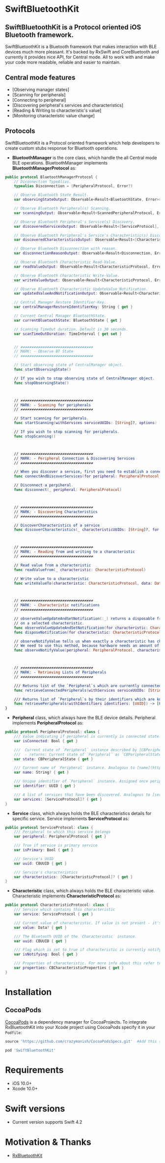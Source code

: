 # SwiftBluetoothKit
SwiftBluetoothKit is a Protocol oriented iOS Bluetooth framework.
-------------------

SwiftBluetoothKit is a Bluetooth framework that makes interaction with BLE devices much more pleasant. It's backed by RxSwift and CoreBluetooth and currently it provides nice API, for Central mode. All to work with and make your code more readable, reliable and easier to maintain.

## Central mode features
* [Observing manager states]
* [Scanning for peripherals]
* [Connecting to peripheral]
* [Discovering peripheral's services and characteristics]
* [Reading & Writing to characteristic's value]
* [Monitoring characteristic value change]

## Protocols
SwiftBluetoothKit is a Protocol oriented framework which help developers to create custom stubs response for Bluetooth operations.

- **BluetoothManager** is the core class, which handle the all Central mode BLE operations. BluetoothManager implements **BluetoothManagerProtocol** as:
```swift
public protocol BluetoothManagerProtocol {
    // Diconnection TypeAlias.
    typealias Disconnection = (PeripheralProtocol, Error?)

    // Observe Bluetooth State Result.
    var observingStateOutput: Observable<Result<BluetoothState, Error>> { get }

    // Observe Bluetooth Peripheral(s) Scanning.
    var scanningOutput: Observable<Result<ScannedPeripheralProtocol, Error>> { get }

    // Observe Bluetooth Peripheral's Service(s) Discovery.
    var discoveredServicesOutput: Observable<Result<[ServiceProtocol], Error>> { get }

    // Observe Bluetooth Peripheral's Service's Characteristic(s) Discovery.
    var discoveredCharacteristicsOutput: Observable<Result<[CharacteristicProtocol], Error>> { get }

    // Observe Bluetooth Disconnection with reason.
    var disconnectionReasonOutput: Observable<Result<Disconnection, Error>> { get }

    // Observe Bluetooth Characteristic Read-Value.
    var readValueOutput: Observable<Result<CharacteristicProtocol, Error>> { get }

    // Observe Bluetooth Characteristic Write-Value.
    var writeValueOutput: Observable<Result<CharacteristicProtocol, Error>> { get }

    // Observe Bluetooth Characteristic UpdateValue Notification.
    var updatedValueAndNotificationOutput: Observable<Result<CharacteristicProtocol, Error>> { get }

    // Central Manager Restore Identifier-Key.
    var centralManagerRestoreIdentifierKey: String { get }

    // Current Central Manager BluetoothState.
    var currentBluetoothState: BluetoothState { get }

    // Scanning TimeOut duration. Default is 30 seconds.
    var scanTimeOutDuration: TimeInterval { get set }


    // ≠≠≠≠≠≠≠≠≠≠≠≠≠≠≠≠≠≠≠≠≠≠≠≠≠≠≠≠≠≠≠≠≠
    // MARK: - Observe BT State
    // ≠≠≠≠≠≠≠≠≠≠≠≠≠≠≠≠≠≠≠≠≠≠≠≠≠≠≠≠≠≠≠≠≠

    // Start observing state of CentralManager object.
    func startObservingState()

    // If you wish to stop observing state of CentralManager object.
    func stopObservingState()



    // ≠≠≠≠≠≠≠≠≠≠≠≠≠≠≠≠≠≠≠≠≠≠≠≠≠≠≠≠≠≠≠≠≠
    // MARK: - Scanning for peripherals
    // ≠≠≠≠≠≠≠≠≠≠≠≠≠≠≠≠≠≠≠≠≠≠≠≠≠≠≠≠≠≠≠≠≠

    // Start scanning for peripherals.
    func startScanning(withServices serviceUUIDs: [String]?, options: [String: Any]?)

    // If you wish to stop scanning for peripherals.
    func stopScanning()



    // ≠≠≠≠≠≠≠≠≠≠≠≠≠≠≠≠≠≠≠≠≠≠≠≠≠≠≠≠≠≠≠≠≠
    // MARK: - Peripheral Connection & Discovering Services
    // ≠≠≠≠≠≠≠≠≠≠≠≠≠≠≠≠≠≠≠≠≠≠≠≠≠≠≠≠≠≠≠≠≠

    // When you discover a service, first you need to establish a connection with a peripheral.
    func connectAndDiscoverServices(for peripheral: PeripheralProtocol, serviceUUIDs: [String]?)

    // Disconnect a perpiheral.
    func disconnect(_ peripheral: PeripheralProtocol)



    // ≠≠≠≠≠≠≠≠≠≠≠≠≠≠≠≠≠≠≠≠≠≠≠≠≠≠≠≠≠≠≠≠≠
    // MARK: - Discovering Characteristics
    // ≠≠≠≠≠≠≠≠≠≠≠≠≠≠≠≠≠≠≠≠≠≠≠≠≠≠≠≠≠≠≠≠≠

    // DiscoverCharacteristics of a service
    func discoverCharacteristics(_ characteristicUUIDs: [String]?, for service: ServiceProtocol)



    // ≠≠≠≠≠≠≠≠≠≠≠≠≠≠≠≠≠≠≠≠≠≠≠≠≠≠≠≠≠≠≠≠≠
    // MARK: - Reading from and writing to a characteristic
    // ≠≠≠≠≠≠≠≠≠≠≠≠≠≠≠≠≠≠≠≠≠≠≠≠≠≠≠≠≠≠≠≠≠

    // Read value from a characteristic
    func readValueFrom(_ characteristic: CharacteristicProtocol)

    // Write value to a characteristic
    func writeValueTo(characteristic: CharacteristicProtocol, data: Data)



    // ≠≠≠≠≠≠≠≠≠≠≠≠≠≠≠≠≠≠≠≠≠≠≠≠≠≠≠≠≠≠≠≠≠
    // MARK: - Characteristic notifications
    // ≠≠≠≠≠≠≠≠≠≠≠≠≠≠≠≠≠≠≠≠≠≠≠≠≠≠≠≠≠≠≠≠≠

    // observeValueUpdateAndSetNotification(:_) returns a disposable from subscription, which triggers notifying start
    // on a selected characteristic.
    func observeValueUpdateAndSetNotification(for characteristic: CharacteristicProtocol)
    func disposeNotification(for characteristic: CharacteristicProtocol)

    // observeNotifyValue tells us when exactly a characteristic has changed it's state (e.g isNotifying).
    // We need to use this method, because hardware needs an amount of time to switch characteristic's state.
    func observeNotifyValue(peripheral: PeripheralProtocol, characteristic: CharacteristicProtocol)



    // ≠≠≠≠≠≠≠≠≠≠≠≠≠≠≠≠≠≠≠≠≠≠≠≠≠≠≠≠≠≠≠≠≠
    // MARK: - Retrieving Lists of Peripherals
    // ≠≠≠≠≠≠≠≠≠≠≠≠≠≠≠≠≠≠≠≠≠≠≠≠≠≠≠≠≠≠≠≠≠

    /// Returns list of the `Peripheral`s which are currently connected to the `CentralManager`
    func retrieveConnectedPeripherals(withServices serviceUUIDs: [String]) -> [PeripheralProtocol]

    /// Returns list of `Peripheral`s by their identifiers which are known to `CentralManager`.
    func retrievePeripherals(withIdentifiers identifiers: [UUID]) -> [PeripheralProtocol]
}
```

- **Peripheral** class, which always have the BLE device details. Peripheral implements **PeripheralProtocol** as:
```swift
public protocol PeripheralProtocol: class {
    /// Value indicating if peripheral is currently in connected state.
    var isConnected: Bool { get }

    ///  Current state of `Peripheral` instance described by [CBPeripheralState](https://developer.apple.com/documentation/corebluetooth/cbperipheralstate).
    ///  - returns: Current state of `Peripheral` as `CBPeripheralState`.
    var state: CBPeripheralState { get }

    /// Current name of `Peripheral` instance. Analogous to [name](https://developer.apple.com/documentation/corebluetooth/cbperipheral/1519029-name) of `CBPeripheral`.
    var name: String? { get }

    /// Unique identifier of `Peripheral` instance. Assigned once peripheral is discovered by the system.
    var identifier: UUID { get }

    /// A list of services that have been discovered. Analogous to [services](https://developer.apple.com/documentation/corebluetooth/cbperipheral/1518978-services) of `CBPeripheral`.
    var services: [ServiceProtocol]? { get }
}
```

- **Service** class, which always holds the BLE characteristics details for specific service. Service implements **ServiceProtocol** as:
```swift
public protocol ServiceProtocol: class {
    /// Peripheral to which this service belongs
    var peripheral: PeripheralProtocol { get }

    /// True if service is primary service
    var isPrimary: Bool { get }

    /// Service's UUID
    var uuid: CBUUID { get }

    /// Service's characteristics
    var characteristics: [CharacteristicProtocol]? { get }
}
```

- **Characteristic** class, which always holds the BLE characteristic value. Characteristic implements **CharacteristicProtocol** as:
```swift
public protocol CharacteristicProtocol: class {
    /// Service which contains this characteristic
    var service: ServiceProtocol { get }

    /// Current value of characteristic. If value is not present - it's `nil`.
    var value: Data? { get }

    /// The Bluetooth UUID of the `Characteristic` instance.
    var uuid: CBUUID { get }

    /// Flag which is set to true if characteristic is currently notifying
    var isNotifying: Bool { get }

    /// Properties of characteristic. For more info about this refer to [CBCharacteristicProperties](https://developer.apple.com/library/ios/documentation/CoreBluetooth/Reference/CBCharacteristic_Class/#//apple_ref/c/tdef/CBCharacteristicProperties)
    var properties: CBCharacteristicProperties { get }
}

```

# Installation

## CocoaPods
[CocoaPods](http://cocoapods.org) is a dependency manager for CocoaProjects.
To integrate RxBluetoothKit into your Xcode project using CocoaPods specify it in your `Podfile`:
```ruby
source 'https://github.com/crazymanish/CocoaPodsSpecs.git'  #Add this source line, this library still under development.

pod 'SwiftBluetoothKit'
```


# Requirements
- iOS 10.0+
- Xcode 10.0+

# Swift versions
* Current version supports Swift 4.2

# Motivation & Thanks
* [RxBluetoothKit](https://github.com/Polidea/RxBluetoothKit)
